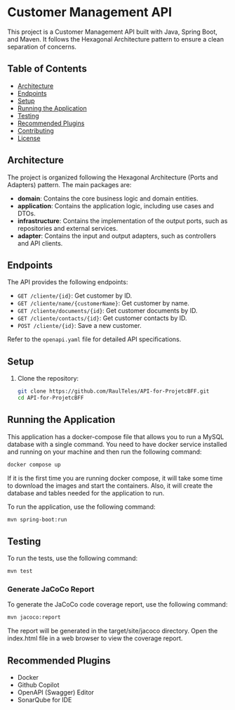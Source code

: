 # Customer Management API

This project is a Customer Management API built with Java, Spring Boot, and Maven. It follows the Hexagonal Architecture pattern to ensure a clean separation of concerns.

## Table of Contents

- [Architecture](#architecture)
- [Endpoints](#endpoints)
- [Setup](#setup)
- [Running the Application](#running-the-application)
- [Testing](#testing)
- [Recommended Plugins](#recommended-plugins)
- [Contributing](#contributing)
- [License](#license)

## Architecture

The project is organized following the Hexagonal Architecture (Ports and Adapters) pattern. The main packages are:

- **domain**: Contains the core business logic and domain entities.
- **application**: Contains the application logic, including use cases and DTOs.
- **infrastructure**: Contains the implementation of the output ports, such as repositories and external services.
- **adapter**: Contains the input and output adapters, such as controllers and API clients.

## Endpoints

The API provides the following endpoints:

- `GET /cliente/{id}`: Get customer by ID.
- `GET /cliente/name/{customerName}`: Get customer by name.
- `GET /cliente/documents/{id}`: Get customer documents by ID.
- `GET /cliente/contacts/{id}`: Get customer contacts by ID.
- `POST /cliente/{id}`: Save a new customer.

Refer to the `openapi.yaml` file for detailed API specifications.

## Setup

1. Clone the repository:
   ```sh
   git clone https://github.com/RaulTeles/API-for-ProjetcBFF.git
   cd API-for-ProjetcBFF
   
## Running the Application

This application has a docker-compose file that allows you to run  a MySQL database with a single command.
You need to have docker service installed and running on your machine and then run the following command:
```sh
docker compose up
```

If it is the first time you are running docker compose, it will take some time to download the images and start the 
containers. Also, it will create the database and tables needed for the application to run.

To run the application, use the following command:
```sh
mvn spring-boot:run
```

## Testing

To run the tests, use the following command:
```sh
mvn test
```
### Generate JaCoCo Report

To generate the JaCoCo code coverage report, use the following command:

```sh
mvn jacoco:report
```

The report will be generated in the target/site/jacoco directory. Open the index.html file in a web browser to view the coverage report.

## Recommended Plugins

* Docker
* Github Copilot
* OpenAPI (Swagger) Editor
* SonarQube for IDE

